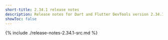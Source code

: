 ```yaml
---
short-title: 2.34.1 release notes
description: Release notes for Dart and Flutter DevTools version 2.34.1.
showToc: false
---
```


{% include ./release-notes-2.34.1-src.md %}
